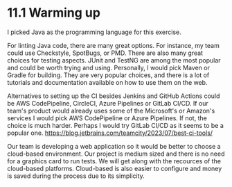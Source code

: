 # 11.1 Warming up

I picked Java as the programming language for this exercise.

For linting Java code, there are many great options. For instance, my team could use Checkstyle, SpotBugs, or PMD. There are also many great choices for testing aspects. JUnit and TestNG are among the most popular and could be worth trying and using. Personally, I would pick Maven or Gradle for building. They are very popular choices, and there is a lot of tutorials and documentation available on how to use them on the web.

Alternatives to setting up the CI besides Jenkins and GitHub Actions could be AWS CodePipeline, CircleCI, Azure Pipelines or GitLab CI/CD. If our team's product would already uses some of the Microsoft's or Amazon's services I would pick AWS CodePipeline or Azure Pipelines. If not, the choice is much harder. Perhaps I would try GitLab CI/CD as it seems to be a popular one. https://blog.jetbrains.com/teamcity/2023/07/best-ci-tools/

Our team is developing a web application so it would be better to choose a cloud-based environment. Our project is medium sized and there is no need for a graphics card to run tests. We will get along with the recources of the cloud-based platforms. Cloud-based is also easier to configure and money is saved during the process due to its simplicity.
